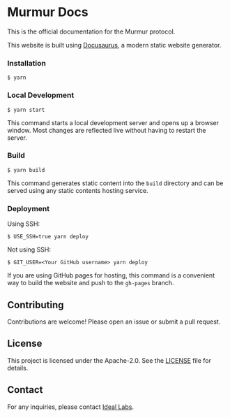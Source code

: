 # Murmur Docs

This is the official documentation for the Murmur protocol.

This website is built using [Docusaurus](https://docusaurus.io/), a modern static website generator.

### Installation

```
$ yarn
```

### Local Development

```
$ yarn start
```

This command starts a local development server and opens up a browser window. Most changes are reflected live without having to restart the server.

### Build

```
$ yarn build
```

This command generates static content into the `build` directory and can be served using any static contents hosting service.

### Deployment

Using SSH:

```
$ USE_SSH=true yarn deploy
```

Not using SSH:

```
$ GIT_USER=<Your GitHub username> yarn deploy
```

If you are using GitHub pages for hosting, this command is a convenient way to build the website and push to the `gh-pages` branch.

## Contributing

Contributions are welcome! Please open an issue or submit a pull request.

## License

This project is licensed under the Apache-2.0. See the [LICENSE](../LICENSE) file for details.

## Contact

For any inquiries, please contact [Ideal Labs](https://idealabs.network).